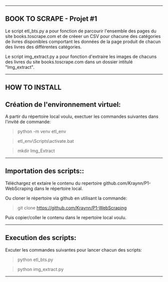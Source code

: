 __________________________
BOOK TO SCRAPE - Projet #1
--------------------------

Le script etl_bts.py a pour fonction de parcourir l'ensemble des pages du site books.toscrape.com et de créeer un CSV 
pour chacune des catégories de livres disponibles comportant les données de la page produit de chacun des livres des différentes catégories.

Le script img_extract.py a pour fonction d'extraire les images de chacuns des livres du site books.toscrape.com dans un dossier intitulé "Img_extract".


______________
HOW TO INSTALL
--------------

Création de l'environnement virtuel:
------------------------------------
A partir du répertoire local voulu, exectuer les commandes suivantes dans l'invité de commande:
>
>python -m venv etl_env

>etl_env\Scripts\activate.bat

>mkdir Img_Extract

___________________________________________________

Importation des scripts::
---------------------------

Téléchargez et extaire le contenu du repertoire github.com/Kraynn/P1-WebScraping dans le répertoire local. 


Ou cloner le répertoire via github en utilisant la commande:
> git clone https://github.com/Kraynn/P1-WebScraping
> 
Puis copier/coller le contenu dans le repertoire local voulu.
__________________________________________________________

Execution des scripts:
----------------------
Excuter les commandes suivantes pour lancer chacun des scripts:
>
>python etl_bts.py

>python img_extract.py
***************************








